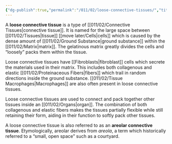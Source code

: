 ```yaml
---
{"dg-publish":true,"permalink":"/011/02/loose-connective-tissues/","title":"Loose Connective Tissues","tags":["BIOL422"],"noteIcon":"1","created":"2024-09-26T13:45:04.099-07:00","updated":"2024-09-26T15:20:52.131-07:00"}
---
```


A **loose connective tissue** is a type of [[011/02/Connective Tissues\|connective tissue]]. It is named for the large space between [[011/02/Tissues\|tissue]] [[move later/Cells\|cells]] which is caused by the dense amount of [[011/02/Ground Substance\|ground substance]] within the [[011/02/Matrix\|matrix]]. The gelatinous matrix greatly divides the cells and “loosely” packs them within the tissue.

Loose connective tissues have [[Fibroblasts\|fibroblast]] cells which secrete the materials used in their matrix. This includes both collagenous and elastic [[011/02/Proteinaceous Fibers\|fibers]] which trail in random directions inside the ground substance. [[011/02/Tissue Macrophages\|Macrophages]] are also often present in loose connective tissues.

Loose connective tissues are used to connect and pack together other tissues inside an [[011/02/Organs\|organ]]. The combination of both collagenous and elastic fibers makes the tissues partially flexible while still retaining their form, aiding in their function to softly pack other tissues.

A loose connective tissue is also referred to as an **areolar connective tissue**. Etymologically, areolar derives from *areola*, a term which historically referred to a “small, open space” such as a courtyard.